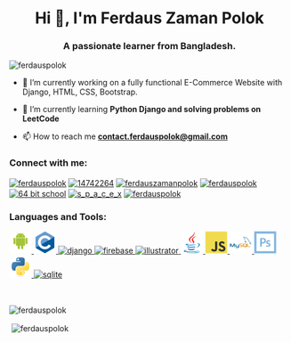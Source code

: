 <h1 align="center">Hi 👋, I'm Ferdaus Zaman Polok</h1>
<h3 align="center">A passionate learner from Bangladesh.</h3>

<p align="left"> <img src="https://komarev.com/ghpvc/?username=ferdauspolok&label=Profile%20views&color=0e75b6&style=flat" alt="ferdauspolok" /> </p>

- 🔭 I’m currently working on a fully functional E-Commerce Website with Django, HTML, CSS, Bootstrap.

- 🌱 I’m currently learning **Python Django and solving problems on LeetCode**

- 📫 How to reach me **contact.ferdauspolok@gmail.com**

<h3 align="left">Connect with me:</h3>
<p align="left">
<a href="https://linkedin.com/in/ferdauspolok" target="blank"><img align="center" src="https://raw.githubusercontent.com/rahuldkjain/github-profile-readme-generator/master/src/images/icons/Social/linked-in-alt.svg" alt="ferdauspolok" height="30" width="40" /></a>
<a href="https://stackoverflow.com/users/14742264" target="blank"><img align="center" src="https://raw.githubusercontent.com/rahuldkjain/github-profile-readme-generator/master/src/images/icons/Social/stack-overflow.svg" alt="14742264" height="30" width="40" /></a>
<a href="https://fb.com/ferdauszamanpolok" target="blank"><img align="center" src="https://raw.githubusercontent.com/rahuldkjain/github-profile-readme-generator/master/src/images/icons/Social/facebook.svg" alt="ferdauszamanpolok" height="30" width="40" /></a>
<a href="https://www.behance.net/ferdauspolok" target="blank"><img align="center" src="https://raw.githubusercontent.com/rahuldkjain/github-profile-readme-generator/master/src/images/icons/Social/behance.svg" alt="ferdauspolok" height="30" width="40" /></a>
<a href="https://www.youtube.com/c/64 bit school" target="blank"><img align="center" src="https://raw.githubusercontent.com/rahuldkjain/github-profile-readme-generator/master/src/images/icons/Social/youtube.svg" alt="64 bit school" height="30" width="40" /></a>
<a href="https://www.hackerrank.com/s_p_a_c_e_x" target="blank"><img align="center" src="https://raw.githubusercontent.com/rahuldkjain/github-profile-readme-generator/master/src/images/icons/Social/hackerrank.svg" alt="s_p_a_c_e_x" height="30" width="40" /></a>
<a href="https://www.leetcode.com/ferdauspolok" target="blank"><img align="center" src="https://raw.githubusercontent.com/rahuldkjain/github-profile-readme-generator/master/src/images/icons/Social/leet-code.svg" alt="ferdauspolok" height="30" width="40" /></a>
</p>

<h3 align="left">Languages and Tools:</h3>
<p align="left"> <a href="https://developer.android.com" target="_blank" rel="noreferrer"> <img src="https://raw.githubusercontent.com/devicons/devicon/master/icons/android/android-original-wordmark.svg" alt="android" width="40" height="40"/> </a> <a href="https://www.cprogramming.com/" target="_blank" rel="noreferrer"> <img src="https://raw.githubusercontent.com/devicons/devicon/master/icons/c/c-original.svg" alt="c" width="40" height="40"/> </a> <a href="https://www.djangoproject.com/" target="_blank" rel="noreferrer"> <img src="https://cdn.worldvectorlogo.com/logos/django.svg" alt="django" width="40" height="40"/> </a> <a href="https://firebase.google.com/" target="_blank" rel="noreferrer"> <img src="https://www.vectorlogo.zone/logos/firebase/firebase-icon.svg" alt="firebase" width="40" height="40"/> </a> <a href="https://www.adobe.com/in/products/illustrator.html" target="_blank" rel="noreferrer"> <img src="https://www.vectorlogo.zone/logos/adobe_illustrator/adobe_illustrator-icon.svg" alt="illustrator" width="40" height="40"/> </a> <a href="https://www.java.com" target="_blank" rel="noreferrer"> <img src="https://raw.githubusercontent.com/devicons/devicon/master/icons/java/java-original.svg" alt="java" width="40" height="40"/> </a> <a href="https://developer.mozilla.org/en-US/docs/Web/JavaScript" target="_blank" rel="noreferrer"> <img src="https://raw.githubusercontent.com/devicons/devicon/master/icons/javascript/javascript-original.svg" alt="javascript" width="40" height="40"/> </a> <a href="https://www.mysql.com/" target="_blank" rel="noreferrer"> <img src="https://raw.githubusercontent.com/devicons/devicon/master/icons/mysql/mysql-original-wordmark.svg" alt="mysql" width="40" height="40"/> </a> <a href="https://www.photoshop.com/en" target="_blank" rel="noreferrer"> <img src="https://raw.githubusercontent.com/devicons/devicon/master/icons/photoshop/photoshop-line.svg" alt="photoshop" width="40" height="40"/> </a> <a href="https://www.python.org" target="_blank" rel="noreferrer"> <img src="https://raw.githubusercontent.com/devicons/devicon/master/icons/python/python-original.svg" alt="python" width="40" height="40"/> </a> <a href="https://www.sqlite.org/" target="_blank" rel="noreferrer"> <img src="https://www.vectorlogo.zone/logos/sqlite/sqlite-icon.svg" alt="sqlite" width="40" height="40"/> </a> </p>



<br>

<p><img align="center" src="https://github-readme-stats.vercel.app/api/top-langs?username=ferdauspolok&show_icons=true&locale=en&layout=compact" alt="ferdauspolok" /></p>

<p>&nbsp;<img align="center" src="https://github-readme-stats.vercel.app/api?username=ferdauspolok&show_icons=true&locale=en" alt="ferdauspolok" /></p>
